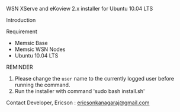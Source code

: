 WSN XServe and eKoview 2.x installer for Ubuntu 10.04 LTS

Introduction


Requirement
- Memsic Base
- Memsic WSN Nodes
- Ubuntu 10.04 LTS

REMINDER
1. Please change the `user` name to the currently logged user before running the command.
2. Run the installer with command 'sudo bash install.sh'

Contact Developer,
Ericson : ericsonkanagaraj@gmail.com

